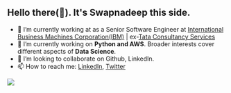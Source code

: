 ## Hello there(👋). It's Swapnadeep this side.

- 🔭 I’m currently working at as a Senior Software Engineer at  [International Business Machines Corporation(IBM)](https://www.ibm.com/in-en) | ex-[Tata Consultancy Services](https://www.tcs.com/)
- 🌱 I’m currently working on **Python and AWS**. Broader interests cover different aspects of **Data Science**. 
- 👯 I’m looking to collaborate on Github, LinkedIn.
- 📫 How to reach me: [LinkedIn](https://www.linkedin.com/in/swapnadeepmukherjee/), [Twitter](https://twitter.com/swapnadeepsm93)


<img src="https://github-readme-stats.vercel.app/api?username=SwapnadeepMukherjee&&show_icons=true&title_color=ffffff&icon_color=bb2acf&text_color=daf7dc&bg_color=151515">
